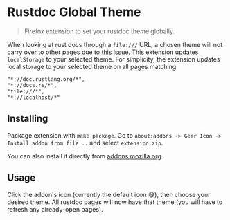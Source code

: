 # Rustdoc Global Theme
> Firefox extension to set your rustdoc theme globally.

When looking at rust docs through a `file:///` URL, a chosen theme will not carry over to other pages due to [this issue](https://github.com/rust-lang/cargo/issues/8208). This extension updates `localStorage` to your selected theme. For simplicity, the extension updates local storage to your selected theme on all pages matching
```
"*://doc.rustlang.org/*",
"*://docs.rs/*",
"file:///*",
"*://localhost/*"
```

## Installing

Package extension with `make package`. Go to `about:addons -> Gear Icon -> Install addon from file...` and select `extension.zip`.

You can also install it directly from [addons.mozilla.org](https://addons.mozilla.org/en-US/firefox/addon/rustdoc-global-theme/).

## Usage

Click the addon's icon (currently the default icon 😅), then choose your desired theme. All rustdoc pages will now have that theme (you will have to refresh any already-open pages).